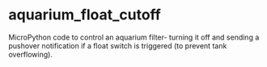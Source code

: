 # aquarium_float_cutoff
MicroPython code to control an aquarium filter- turning it off and sending a pushover notification if a float switch is triggered (to prevent tank overflowing).
